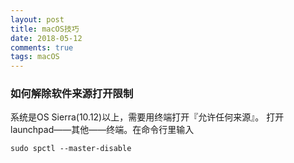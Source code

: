```yaml
---
layout: post
title: macOS技巧
date: 2018-05-12 
comments: true
tags: macOS  
---
```

### 如何解除软件来源打开限制
系统是OS Sierra(10.12)以上，需要用终端打开『允许任何来源』。
打开launchpad——其他——终端。在命令行里输入
<pre class="line-numbers" data-line="1" data-start="1"><code class="language-bash">sudo spctl --master-disable</code></pre>
&nbsp;